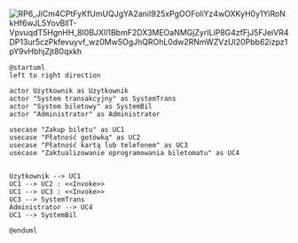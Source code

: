 ![RP6_JiCm4CPtFyKfUmUQJgYA2aniI925xPgOOFoliYz4wOXKyH0y1YiRoNkHf6wJL5YovBllT-VpvuqdT5HgnHH_8I0BJXIl1BbmF2DX3MEOaNMGjZyrILiP8G4zfFjJ5FJeiVR4DP13ur5czPkfevuyvf_wz0Mw5OgJhQROhL0dw2RNmWZVzUl20Pbb62izpz1pY9vHbhjZjt80qxkh](https://github.com/user-attachments/assets/c1664cc7-fa67-4ee5-a3dc-9780c5410b85)

```PlantUML
@startuml
left to right direction

actor Użytkownik as Uzytkownik
actor "System transakcyjny" as SystemTrans
actor "System biletowy" as SystemBil
actor "Administrator" as Administrator

usecase "Zakup biletu" as UC1
usecase "Płatność gotówką" as UC2
usecase "Płatność kartą lub telefonem" as UC3
usecase "Zaktualizowanie oprogramowania biletomatu" as UC4


Uzytkownik --> UC1
UC1 --> UC2 : <<Invoke>>
UC1 --> UC3 : <<Invoke>>
UC3 --> SystemTrans
Administrator --> UC4
UC1 --> SystemBil

@enduml
```

